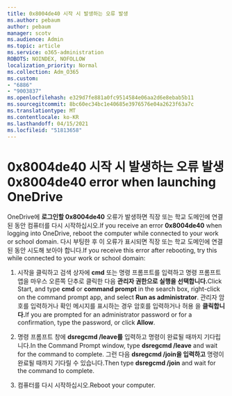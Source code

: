 ```yaml
---
title: 0x8004de40 시작 시 발생하는 오류 발생
ms.author: pebaum
author: pebaum
manager: scotv
ms.audience: Admin
ms.topic: article
ms.service: o365-administration
ROBOTS: NOINDEX, NOFOLLOW
localization_priority: Normal
ms.collection: Adm_O365
ms.custom:
- "6886"
- "9003837"
ms.openlocfilehash: e329d7fe881a0fc9514584e06aa2d6e8ebab5b11
ms.sourcegitcommit: 8bc60ec34bc1e40685e3976576e04a2623f63a7c
ms.translationtype: MT
ms.contentlocale: ko-KR
ms.lasthandoff: 04/15/2021
ms.locfileid: "51813658"
---
```

# <a name="0x8004de40-error-when-launching-onedrive"></a><span data-ttu-id="e308d-102">0x8004de40 시작 시 발생하는 오류 발생</span><span class="sxs-lookup"><span data-stu-id="e308d-102">0x8004de40 error when launching OneDrive</span></span>

<span data-ttu-id="e308d-103">OneDrive에 **로그인할 0x8004de40** 오류가 발생하면 직장 또는 학교 도메인에 연결된 동안 컴퓨터를 다시 시작하십시오.</span><span class="sxs-lookup"><span data-stu-id="e308d-103">If you receive an error **0x8004de40** when  logging into OneDrive, reboot the computer while connected to your work or school domain.</span></span> <span data-ttu-id="e308d-104">다시 부팅한 후 이 오류가 표시되면 직장 또는 학교 도메인에 연결된 동안 시도해 보아야 합니다.</span><span class="sxs-lookup"><span data-stu-id="e308d-104">If you receive this error after rebooting, try this while connected to your work or school domain:</span></span>

1. <span data-ttu-id="e308d-105">시작을 클릭하고 검색  상자에 **cmd** 또는 명령 프롬프트를 입력하고 명령 프롬프트 앱을 마우스 오른쪽 단추로 클릭한 다음 **관리자 권한으로 실행을 선택합니다.**</span><span class="sxs-lookup"><span data-stu-id="e308d-105">Click Start, and type **cmd** or **command prompt**  in the search  box, right-click on the command prompt app, and select  **Run as administrator**.</span></span> <span data-ttu-id="e308d-106">관리자 암호를 입력하거나 확인 메시지를 표시하는 경우 암호를 입력하거나 허용 을 **클릭합니다.**</span><span class="sxs-lookup"><span data-stu-id="e308d-106">If you are prompted for an administrator password or for a confirmation, type the password, or click **Allow**.</span></span>  

2. <span data-ttu-id="e308d-107">명령 프롬프트 창에 **dsregcmd /leave를**  입력하고 명령이 완료될 때까지 기다립니다.</span><span class="sxs-lookup"><span data-stu-id="e308d-107">In the Command Prompt window, type **dsregcmd /leave**  and wait for the command to complete.</span></span> <span data-ttu-id="e308d-108">그런 다음 **dsregcmd /join을 입력하고** 명령이 완료될 때까지 기다릴 수 있습니다.</span><span class="sxs-lookup"><span data-stu-id="e308d-108">Then type **dsregcmd /join** and wait for the command to complete.</span></span>
3. <span data-ttu-id="e308d-109">컴퓨터를 다시 시작하십시오.</span><span class="sxs-lookup"><span data-stu-id="e308d-109">Reboot your computer.</span></span>
